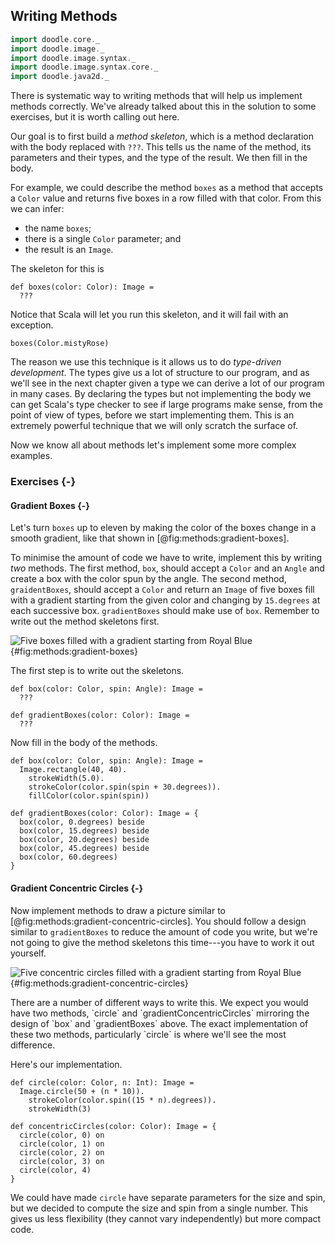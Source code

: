 ## Writing Methods

```scala mdoc:invisible
import doodle.core._
import doodle.image._
import doodle.image.syntax._
import doodle.image.syntax.core._
import doodle.java2d._
```

There is systematic way to writing methods that will help us implement methods correctly.
We've already talked about this in the solution to some exercises, but it is worth calling out here.

Our goal is to first build a *method skeleton*, which is a method declaration with the body replaced with `???`.
This tells us the name of the method, its parameters and their types, and the type of the result.
We then fill in the body.

For example, we could describe the method `boxes` as a method that accepts a `Color` value and returns five boxes in a row filled with that color.
From this we can infer:

- the name `boxes`;
- there is a single `Color` parameter; and
- the result is an `Image`.

The skeleton for this is

```tut:silent:book
def boxes(color: Color): Image =
  ???
```

Notice that Scala will let you run this skeleton, and it will fail with an exception.

```tut:fail:book
boxes(Color.mistyRose)
```

The reason we use this technique is it allows us to do *type-driven development*.
The types give us a lot of structure to our program, and as we'll see in the next chapter given a type we can derive a lot of our program in many cases.
By declaring the types but not implementing the body we can get Scala's type checker to see if large programs make sense, from the point of view of types, before we start implementing them.
This is an extremely powerful technique that we will only scratch the surface of.

Now we know all about methods let's implement some more complex examples.

### Exercises {-}

#### Gradient Boxes {-}

Let's turn `boxes` up to eleven by making the color of the boxes change in a smooth gradient, like that shown in [@fig:methods:gradient-boxes].

To minimise the amount of code we have to write, implement this by writing *two* methods.
The first method, `box`, should accept a `Color` and an `Angle` and create a box with the color spun by the angle.
The second method, `graidentBoxes`, should accept a `Color` and return an `Image` of five boxes fill with a gradient starting from the given color and changing by `15.degrees` at each successive box. `gradientBoxes` should make use of `box`.
Remember to write out the method skeletons first.

![Five boxes filled with a gradient starting from Royal Blue](./src/pages/recursion/gradient-boxes.pdf+svg){#fig:methods:gradient-boxes}

<div class="solution">
The first step is to write out the skeletons.

```tut:silent:book
def box(color: Color, spin: Angle): Image =
  ???

def gradientBoxes(color: Color): Image =
  ???
```

Now fill in the body of the methods.

```tut:silent:book
def box(color: Color, spin: Angle): Image =
  Image.rectangle(40, 40).
    strokeWidth(5.0).
    strokeColor(color.spin(spin + 30.degrees)).
    fillColor(color.spin(spin)) 

def gradientBoxes(color: Color): Image = {
  box(color, 0.degrees) beside 
  box(color, 15.degrees) beside
  box(color, 20.degrees) beside
  box(color, 45.degrees) beside
  box(color, 60.degrees)
}
```
</div>


#### Gradient Concentric Circles {-}

Now implement methods to draw a picture similar to [@fig:methods:gradient-concentric-circles].
You should follow a design similar to `gradientBoxes` to reduce the amount of code you write, but we're not going to give the method skeletons this time---you have to work it out yourself.

![Five concentric circles filled with a gradient starting from Royal Blue](./src/pages/recursion/gradient-concentric-circles.pdf+svg){#fig:methods:gradient-concentric-circles}

<div class="solution">
There are a number of different ways to write this. 
We expect you would have two methods, `circle` and `gradientConcentricCircles` mirroring the design of `box` and `gradientBoxes` above.
The exact implementation of these two methods, particularly `circle` is where we'll see the most difference.

Here's our implementation.

```tut:silent:book
def circle(color: Color, n: Int): Image = 
  Image.circle(50 + (n * 10)).
    strokeColor(color.spin((15 * n).degrees)).
    strokeWidth(3)
    
def concentricCircles(color: Color): Image = {
  circle(color, 0) on
  circle(color, 1) on
  circle(color, 2) on
  circle(color, 3) on
  circle(color, 4)
}
```

We could have made `circle` have separate parameters for the size and spin, but we decided to compute the size and spin from a single number.
This gives us less flexibility (they cannot vary independently) but more compact code.
</div>
